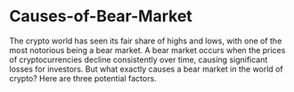 # Causes-of-Bear-Market
The crypto world has seen its fair share of highs and lows, with one of the most notorious being a bear market. A bear market occurs when the prices of cryptocurrencies decline consistently over time, causing significant losses for investors. But what exactly causes a bear market in the world of crypto? Here are three potential factors.
